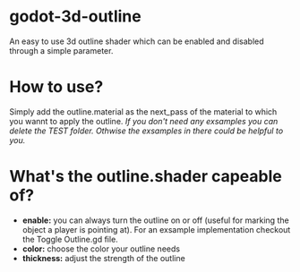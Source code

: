 # godot-3d-outline
An easy to use 3d outline shader which can be enabled and disabled through a simple parameter.

# How to use?
Simply add the outline.material as the next_pass of the material to which you wannt to apply the outline.
_If you don't need any exsamples you can delete the TEST folder. Othwise the exsamples in there could be helpful to you._

# What's the outline.shader capeable of?
- **enable:** you can always turn the outline on or off (useful for marking the object a player is pointing at). For an exsample implementation checkout the Toggle Outline.gd file.
- **color:** choose the color your outline needs
- **thickness:** adjust the strength of the outline
